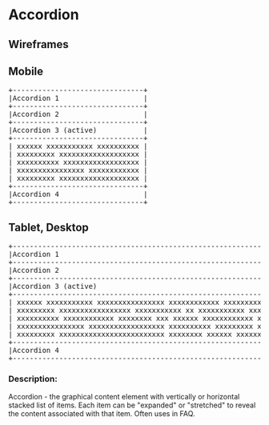 # **Accordion**

## Wireframes

## Mobile


<pre>
+-------------------------------+
|Accordion 1                    |
+-------------------------------+
|Accordion 2                    |
+-------------------------------+
|Accordion 3 (active)           |
+-------------------------------+
| xxxxxx xxxxxxxxxxx xxxxxxxxxx |
| xxxxxxxxx xxxxxxxxxxxxxxxxxxx |
| xxxxxxxxxx xxxxxxxxxxxxxxxxxx |
| xxxxxxxxxxxxxxxx xxxxxxxxxxxx |
| xxxxxxxxx xxxxxxxxxxxxxxxxxxx |
+-------------------------------+
|Accordion 4                    |
+-------------------------------+
</pre>

## Tablet, Desktop

<pre>
+--------------------------------------------------------------------------------+
|Accordion 1                                                                     |
+--------------------------------------------------------------------------------+
|Accordion 2                                                                     |
+--------------------------------------------------------------------------------+
|Accordion 3 (active)                                                            |
+--------------------------------------------------------------------------------+
| xxxxxx xxxxxxxxxxx xxxxxxxxxxxxxxxx xxxxxxxxxxxx xxxxxxxxxxxxxxxx xxxxxxxxxxx  |
| xxxxxxxxx xxxxxxxxxxxxxxxxx xxxxxxxxxxx xx xxxxxxxxxxx xxxxxxxxxxxxxxxxxxxxxxx |
| xxxxxxxxxx xxxxxxxxxxxx xxxxxxxx xxx xxxxxx xxxxxxxxxxxx xxxxxxxxxxxxxxxxxxxxx |
| xxxxxxxxxxxxxxxx xxxxxxxxxxxxxxxxxx xxxxxxxxxx xxxxxxxxx xxxxxxxxxxxxxxxxxxx   |
| xxxxxxxxx xxxxxxxxxxxxxxxxxxxxxxxxx xxxxxxxx xxxxxx xxxxxxxxxxxxx xxxxxx xxxxx |
+--------------------------------------------------------------------------------+
|Accordion 4                                                                     |
+--------------------------------------------------------------------------------+
</pre>

### Description: 
Accordion  - the graphical content element with vertically or horizontal stacked list of items. Each item can be "expanded" or "stretched" to reveal the content associated with that item. Often uses in FAQ.  